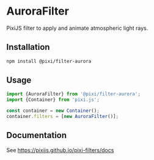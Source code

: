 # AuroraFilter

PixiJS filter to apply and animate atmospheric light rays.

## Installation

```bash
npm install @pixi/filter-aurora
```

## Usage

```js
import {AuroraFilter} from '@pixi/filter-aurora';
import {Container} from 'pixi.js';

const container = new Container();
container.filters = [new AuroraFilter()];
```

## Documentation

See https://pixijs.github.io/pixi-filters/docs